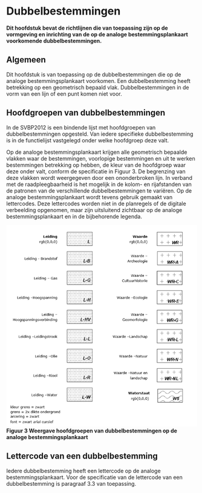 # Dubbelbestemmingen
**Dit hoofdstuk bevat de richtlijnen die van toepassing zijn op de vormgeving en
inrichting van de op de analoge bestemmingsplankaart voorkomende
dubbelbestemmingen.**

## Algemeen
Dit hoofdstuk is van toepassing op de dubbelbestemmingen die op de analoge
bestemmingsplankaart voorkomen. Een dubbelbestemming heeft betrekking op een
geometrisch bepaald vlak. Dubbelbestemmingen in de vorm van een lijn of een punt
komen niet voor.

## Hoofdgroepen van dubbelbestemmingen
In de SVBP2012 is een bindende lijst met hoofdgroepen van dubbelbestemmingen
opgesteld. Van iedere specifieke dubbelbestemming is in de functielijst
vastgelegd onder welke hoofdgroep deze valt.  

Op de analoge bestemmingsplankaart krijgen alle geometrisch bepaalde vlakken
waar de bestemmingen, voorlopige bestemmingen en uit te werken bestemmingen
betrekking op hebben, de kleur van de hoofdgroep waar deze onder valt, conform
de specificatie in Figuur 3. De begrenzing van deze vlakken wordt weergegeven
door een ononderbroken lijn. In verband met de raadpleegbaarheid is het mogelijk
in de kolom- en rijafstanden van de patronen van de verschillende
dubbelbestemmingen te variëren. Op de analoge bestemmingsplankaart wordt tevens
gebruik gemaakt van lettercodes. Deze lettercodes worden niet in de planregels
of de digitale verbeelding opgenomen, maar zijn uitsluitend zichtbaar op de
analoge bestemmingsplankaart en in de bijbehorende legenda.

![](media/c740620890b464c615fc9c38ca39fab1.png)  
**Figuur 3 Weergave hoofdgroepen van dubbelbestemmingen op de analoge bestemmingsplankaart**

## Lettercode van een dubbelbestemming
Iedere dubbelbestemming heeft een lettercode op de analoge bestemmingsplankaart.
Voor de specificatie van de lettercode van een dubbelbestemming is paragraaf 3.3
van toepassing.
